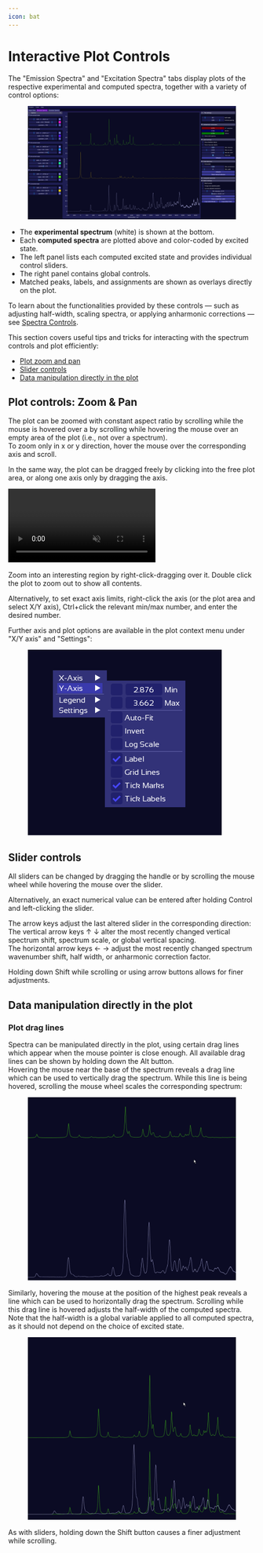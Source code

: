 ```yaml
---
icon: bat
---
```


# Interactive Plot Controls

The "Emission Spectra" and "Excitation Spectra" tabs display plots of the respective experimental and computed spectra, together with a variety of control options:

<figure><img src=".gitbook/assets/emission_tab.png" alt="SpectraMatcher Emission Spectra overview"><figcaption></figcaption></figure>

- The **experimental spectrum** (white) is shown at the bottom.
- Each **computed spectra** are plotted above and color-coded by excited state.
- The left panel lists each computed excited state and provides individual control sliders.
- The right panel contains global controls.
- Matched peaks, labels, and assignments are shown as overlays directly on the plot.

To learn about the functionalities provided by these controls — such as adjusting half-width, scaling spectra, or applying anharmonic corrections — see [Spectra Controls](spectra_controls.md).

This section covers useful tips and tricks for interacting with the spectrum controls and plot efficiently:
* [Plot zoom and pan](#plot-controls-zoom--pan)
* [Slider controls](#slider-controls)
* [Data manipulation directly in the plot](#data-manipulation-directly-in-the-plot)


## Plot controls: Zoom & Pan


The plot can be zoomed with constant aspect ratio by scrolling while the mouse is hovered over a by scrolling while hovering the mouse over an empty area of the plot (i.e., not over a spectrum).\
To zoom only in x or y direction, hover the mouse over the corresponding axis and scroll.

In the same way, the plot can be dragged freely by clicking into the free plot area, or along one axis only by dragging the axis.

<video autoplay loop muted playsinline>
  <source src=".gitbook/assets/zoom_pan.webm" type="video/webm">
</video>

Zoom into an interesting region by right-click-dragging over it. Double click the plot to zoom out to show all contents.

Alternatively, to set exact axis limits, right-click the axis (or the plot area and select X/Y axis), Ctrl+click the relevant min/max number, and enter the desired number.

Further axis and plot options are available in the plot context menu under "X/Y axis" and "Settings":

<figure><img src=".gitbook/assets/Axis_right_click_menu.png" alt=""><figcaption></figcaption></figure>


## Slider controls

All sliders can be changed by dragging the handle or by scrolling the mouse wheel while hovering the mouse over the slider.

Alternatively, an exact numerical value can be entered after holding Control and left-clicking the slider.

The arrow keys adjust the last altered slider in the corresponding direction:\
The vertical arrow keys ↑ ↓ alter the most recently changed vertical spectrum shift, spectrum scale, or global vertical spacing.\
The horizontal arrow keys ← → adjust the most recently changed spectrum wavenumber shift, half width, or anharmonic correction factor.

Holding down Shift while scrolling or using arrow buttons allows for finer adjustments.

## Data manipulation directly in the plot

### Plot drag lines

Spectra can be manipulated directly in the plot, using certain drag lines which appear when the mouse pointer is close enough. All available drag lines can be shown by holding down the Alt button.\
Hovering the mouse near the base of the spectrum reveals a drag line which can be used to vertically drag the spectrum. While this line is being hovered, scrolling the mouse wheel scales the corresponding spectrum:

<figure><img src=".gitbook/assets/scroll_and_y_shift_using_drag_lines.gif" alt="Scrolling and y shifting using drag lines"><figcaption></figcaption></figure>

Similarly, hovering the mouse at the position of the highest peak reveals a line which can be used to horizontally drag the spectrum. Scrolling while this drag line is hovered adjusts the half-width of the computed spectra.\
Note that the half-width is a global variable applied to all computed spectra, as it should not depend on the choice of excited state.

<figure><img src=".gitbook/assets/scroll_and_wavenumber_shift_using_drag_lines.gif" alt="Scrolling and x shifting using drag lines"><figcaption></figcaption></figure>

As with sliders, holding down the Shift button causes a finer adjustment while scrolling.